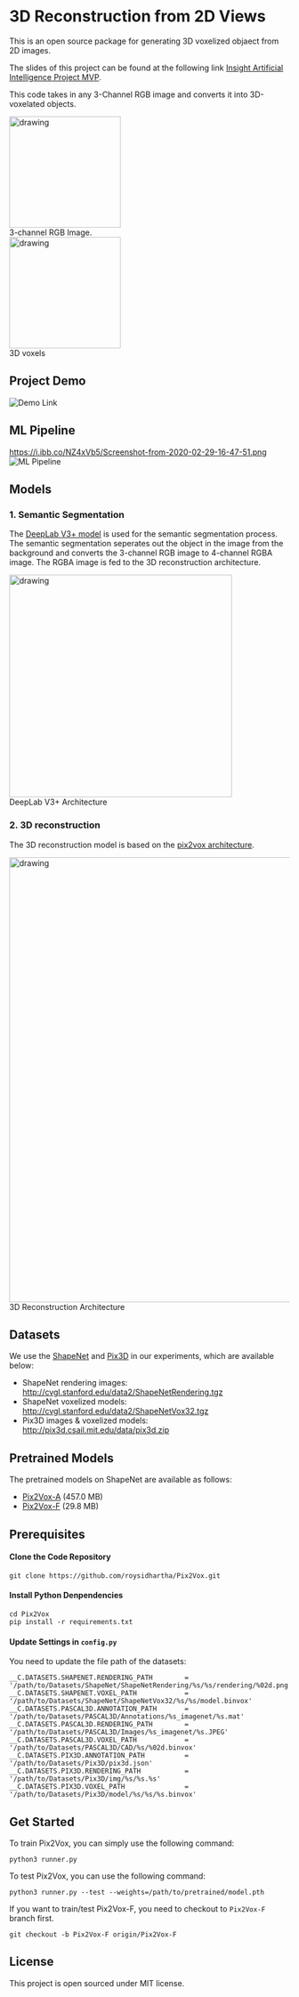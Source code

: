# 3D Reconstruction from 2D Views

This is an open source package for generating 3D voxelized objaect from 2D images. 
  
The slides of this project can be found at the following link [Insight Artificial Intelligence Project  MVP](http://bit.ly/2dto3Dpresentation).

This code takes in any 3-Channel RGB image and converts it into 3D-voxelated objects.
  
</figure>
<img src="https://i.ibb.co/CMN03Ld/pixels.jpg" alt="drawing" width="200"/>
<figcaption>3-channel RGB Image. </figcaption>
</figure>

</figure>
<img src="https://i.ibb.co/921YCJs/Voxels-svg.png" alt="drawing" width="200"/>
<figcaption>3D voxels</figcaption>
</figure>
  
## Project Demo
![Demo Link](https://i.ibb.co/gJzSvzB/ezgif-com-video-to-gif-4.gif)

## ML Pipeline
https://i.ibb.co/NZ4xVb5/Screenshot-from-2020-02-29-16-47-51.png
![ML Pipeline](https://i.ibb.co/NZ4xVb5/Screenshot-from-2020-02-29-16-47-51.png)

## Models
### 1. Semantic Segmentation
The [DeepLab V3+ model](https://arxiv.org/pdf/1802.02611.pdf) is used for the semantic segmentation process. The semantic segmentation seperates out the object in the image from the background and converts the 3-channel RGB image to 4-channel RGBA image. The RGBA image is fed to the 3D reconstruction architecture.
</figure>
<img src="https://i.ibb.co/RbCpmkt/deeplabv3.png" alt="drawing" width="400"/>
<figcaption>DeepLab V3+ Architecture</figcaption>
</figure>

### 2. 3D reconstruction
The 3D reconstruction model is based on the [pix2vox architecture](http://openaccess.thecvf.com/content_ICCV_2019/papers/Xie_Pix2Vox_Context-Aware_3D_Reconstruction_From_Single_and_Multi-View_Images_ICCV_2019_paper.pdf). 
</figure>
<img src="https://i.ibb.co/vdHv5cd/ezgif-com-crop.gif" alt="drawing" width="800"/>
<figcaption>3D Reconstruction Architecture</figcaption>
</figure>


## Datasets

We use the [ShapeNet](https://www.shapenet.org/) and [Pix3D](http://pix3d.csail.mit.edu/) in our experiments, which are available below:

- ShapeNet rendering images: http://cvgl.stanford.edu/data2/ShapeNetRendering.tgz
- ShapeNet voxelized models: http://cvgl.stanford.edu/data2/ShapeNetVox32.tgz
- Pix3D images & voxelized models: http://pix3d.csail.mit.edu/data/pix3d.zip

## Pretrained Models

The pretrained models on ShapeNet are available as follows:

- [Pix2Vox-A](https://gateway.infinitescript.com/?fileName=Pix2Vox-A-ShapeNet.pth) (457.0 MB)
- [Pix2Vox-F](https://gateway.infinitescript.com/?fileName=Pix2Vox-F-ShapeNet.pth) (29.8 MB)

## Prerequisites

#### Clone the Code Repository

```
git clone https://github.com/roysidhartha/Pix2Vox.git
```

#### Install Python Denpendencies

```
cd Pix2Vox
pip install -r requirements.txt
```

#### Update Settings in `config.py`

You need to update the file path of the datasets:

```
__C.DATASETS.SHAPENET.RENDERING_PATH        = '/path/to/Datasets/ShapeNet/ShapeNetRendering/%s/%s/rendering/%02d.png'
__C.DATASETS.SHAPENET.VOXEL_PATH            = '/path/to/Datasets/ShapeNet/ShapeNetVox32/%s/%s/model.binvox'
__C.DATASETS.PASCAL3D.ANNOTATION_PATH       = '/path/to/Datasets/PASCAL3D/Annotations/%s_imagenet/%s.mat'
__C.DATASETS.PASCAL3D.RENDERING_PATH        = '/path/to/Datasets/PASCAL3D/Images/%s_imagenet/%s.JPEG'
__C.DATASETS.PASCAL3D.VOXEL_PATH            = '/path/to/Datasets/PASCAL3D/CAD/%s/%02d.binvox'
__C.DATASETS.PIX3D.ANNOTATION_PATH          = '/path/to/Datasets/Pix3D/pix3d.json'
__C.DATASETS.PIX3D.RENDERING_PATH           = '/path/to/Datasets/Pix3D/img/%s/%s.%s'
__C.DATASETS.PIX3D.VOXEL_PATH               = '/path/to/Datasets/Pix3D/model/%s/%s/%s.binvox'
```

## Get Started

To train Pix2Vox, you can simply use the following command:

```
python3 runner.py
```

To test Pix2Vox, you can use the following command:

```
python3 runner.py --test --weights=/path/to/pretrained/model.pth
```

If you want to train/test Pix2Vox-F, you need to checkout to `Pix2Vox-F` branch first.

```
git checkout -b Pix2Vox-F origin/Pix2Vox-F
```

## License

This project is open sourced under MIT license.
